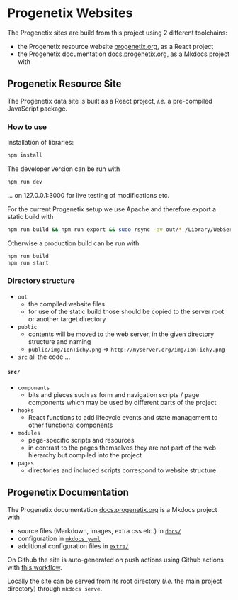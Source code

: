 # Progenetix Websites

The Progenetix sites are build from this project using 2 different toolchains:

* the Progenetix resource website [progenetix.org](http://progenetix.org), as a
React project
* the Progenetix documentation [docs.progenetix.org](http://doc.sprogenetix.org),
as a Mkdocs project with

## Progenetix Resource Site

The Progenetix data site is built as a React project, _i.e._ a pre-compiled 
JavaScript package.

### How to use 

Installation of libraries:

```bash
npm install
```

The developer version can be run with

```bash
npm run dev
```

... on 127.0.0.1:3000 for live testing of modifications etc.

For the current Progenetix setup we use Apache and therefore export a static
build with

```bash
npm run build && npm run export && sudo rsync -av out/* /Library/WebServer/Documents/Sites/progenetix
```

Otherwise a production build can be run with:

```bash
npm run build
npm run start
```

### Directory structure

* `out`
  - the compiled website files
  - for use of the static build those should be copied to the server root or another target directory 
* `public`
  - contents will be moved to the web server, in the given directory structure and naming
  - `public/img/IonTichy.png` => `http://myserver.org/img/IonTichy.png`
* `src` all the code ...

#### `src/`

* `components`
  - bits and pieces such as form and navigation scripts / page components which may be used by different parts of the project
* `hooks`
  - React functions to add lifecycle events and state management to other functional components
* `modules`
  - page-specific scripts and resources
  - in contrast to the pages themselves they are not part of the web hierarchy but compiled into the project
* `pages`
  - directories and included scripts correspond to website structure


## Progenetix Documentation

The Progenetix documentation [docs.progenetix.org](http://doc.sprogenetix.org)
is a Mkdocs project with

* source files (Markdown, images, extra css etc.) in [`docs/`](https://github.com/progenetix/progenetix-web/tree/main/docs/)
* configuration in [`mkdocs.yaml`](https://github.com/progenetix/progenetix-web/tree/main/mkdocs.yaml)
* additional configuration files in [`extra/`](https://github.com/progenetix/progenetix-web/tree/main/extra/)

On Github the site is auto-generated on push actions using Github actions with
[this workflow](https://github.com/progenetix/progenetix-web/blob/main/.github/workflows/mk-progenetix-docs.yaml).

Locally the site can be served from its root directory (_i.e._ the main project
directory) through `mkdocs serve`.
